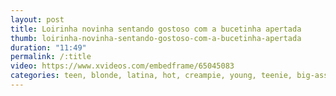 ```yaml
---
layout: post
title: Loirinha novinha sentando gostoso com a bucetinha apertada
thumb: loirinha-novinha-sentando-gostoso-com-a-bucetinha-apertada
duration: "11:49"
permalink: /:title
video: https://www.xvideos.com/embedframe/65045083
categories: teen, blonde, latina, hot, creampie, young, teenie, big-ass, bareback, culona, loira, caliente, rubia, novinha, sentada, adolescente, bubble-ass, quicando, irish-girl, fit-ass
---
```

